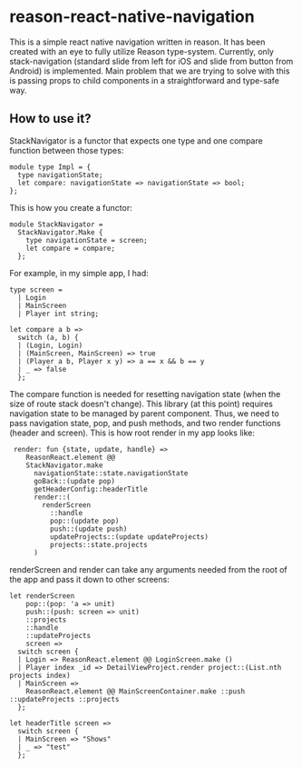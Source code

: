 # reason-react-native-navigation
This is a simple react native navigation written in reason. It has been created with an eye to fully utilize Reason type-system. 
Currently, only stack-navigation (standard slide from left for iOS and slide from button from Android) is implemented.
Main problem that we are trying to solve with this is passing props to child components in a straightforward and type-safe way.

## How to use it?
StackNavigator is a functor that expects one type and one compare function between those types:
```reason
module type Impl = {
  type navigationState;
  let compare: navigationState => navigationState => bool;
};
```

This is how you create a functor:

```reason
module StackNavigator =
  StackNavigator.Make {
    type navigationState = screen;
    let compare = compare;
  };
```

For example, in my simple app, I had:
```reason
type screen =
  | Login
  | MainScreen
  | Player int string;

let compare a b =>
  switch (a, b) {
  | (Login, Login)
  | (MainScreen, MainScreen) => true
  | (Player a b, Player x y) => a == x && b == y
  | _ => false
  };
```
The compare function is needed for resetting navigation state (when the size of route stack doesn't change).
This library (at this point) requires navigation state to be managed by parent component. Thus, we need to pass 
navigation state, pop, and push methods, and two render functions (header and screen). This is how root render in my app looks
like:
```reason
 render: fun {state, update, handle} =>
    ReasonReact.element @@
    StackNavigator.make
      navigationState::state.navigationState
      goBack::(update pop)
      getHeaderConfig::headerTitle
      render::(
        renderScreen
          ::handle
          pop::(update pop)
          push::(update push)
          updateProjects::(update updateProjects)
          projects::state.projects
      )
```      
renderScreen and render can take any arguments needed from the root of the app and pass it down to other screens:
```reason
let renderScreen
    pop::(pop: 'a => unit)
    push::(push: screen => unit)
    ::projects
    ::handle
    ::updateProjects
    screen =>
  switch screen {
  | Login => ReasonReact.element @@ LoginScreen.make ()
  | Player index _id => DetailViewProject.render project::(List.nth projects index)
  | MainScreen =>
    ReasonReact.element @@ MainScreenContainer.make ::push ::updateProjects ::projects
  };

let headerTitle screen =>
  switch screen {
  | MainScreen => "Shows"
  | _ => "test"
  };
  ```



